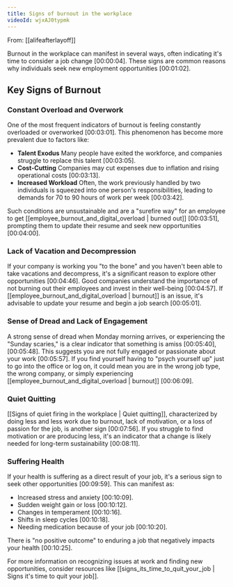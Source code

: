 ```yaml
---
title: Signs of burnout in the workplace
videoId: wjxAJ0typmk
---
```


From: [[alifeafterlayoff]] <br/> 

Burnout in the workplace can manifest in several ways, often indicating it's time to consider a job change <a class="yt-timestamp" data-t="00:00:04">[00:00:04]</a>. These signs are common reasons why individuals seek new employment opportunities <a class="yt-timestamp" data-t="00:01:02">[00:01:02]</a>.

## Key Signs of Burnout

### Constant Overload and Overwork
One of the most frequent indicators of burnout is feeling constantly overloaded or overworked <a class="yt-timestamp" data-t="00:03:01">[00:03:01]</a>. This phenomenon has become more prevalent due to factors like:
*   **Talent Exodus** Many people have exited the workforce, and companies struggle to replace this talent <a class="yt-timestamp" data-t="00:03:05">[00:03:05]</a>.
*   **Cost-Cutting** Companies may cut expenses due to inflation and rising operational costs <a class="yt-timestamp" data-t="00:03:13">[00:03:13]</a>.
*   **Increased Workload** Often, the work previously handled by two individuals is squeezed into one person's responsibilities, leading to demands for 70 to 90 hours of work per week <a class="yt-timestamp" data-t="00:03:42">[00:03:42]</a>.

Such conditions are unsustainable and are a "surefire way" for an employee to get [[employee_burnout_and_digital_overload | burned out]] <a class="yt-timestamp" data-t="00:03:51">[00:03:51]</a>, prompting them to update their resume and seek new opportunities <a class="yt-timestamp" data-t="00:04:00">[00:04:00]</a>.

### Lack of Vacation and Decompression
If your company is working you "to the bone" and you haven't been able to take vacations and decompress, it's a significant reason to explore other opportunities <a class="yt-timestamp" data-t="00:04:46">[00:04:46]</a>. Good companies understand the importance of not burning out their employees and invest in their well-being <a class="yt-timestamp" data-t="00:04:57">[00:04:57]</a>. If [[employee_burnout_and_digital_overload | burnout]] is an issue, it's advisable to update your resume and begin a job search <a class="yt-timestamp" data-t="00:05:01">[00:05:01]</a>.

### Sense of Dread and Lack of Engagement
A strong sense of dread when Monday morning arrives, or experiencing the "Sunday scaries," is a clear indicator that something is amiss <a class="yt-timestamp" data-t="00:05:40">[00:05:40]</a>, <a class="yt-timestamp" data-t="00:05:48">[00:05:48]</a>. This suggests you are not fully engaged or passionate about your work <a class="yt-timestamp" data-t="00:05:57">[00:05:57]</a>. If you find yourself having to "psych yourself up" just to go into the office or log on, it could mean you are in the wrong job type, the wrong company, or simply experiencing [[employee_burnout_and_digital_overload | burnout]] <a class="yt-timestamp" data-t="00:06:09">[00:06:09]</a>.

### Quiet Quitting
[[Signs of quiet firing in the workplace | Quiet quitting]], characterized by doing less and less work due to burnout, lack of motivation, or a loss of passion for the job, is another sign <a class="yt-timestamp" data-t="00:07:56">[00:07:56]</a>. If you struggle to find motivation or are producing less, it's an indicator that a change is likely needed for long-term sustainability <a class="yt-timestamp" data-t="00:08:11">[00:08:11]</a>.

### Suffering Health
If your health is suffering as a direct result of your job, it's a serious sign to seek other opportunities <a class="yt-timestamp" data-t="00:09:59">[00:09:59]</a>. This can manifest as:
*   Increased stress and anxiety <a class="yt-timestamp" data-t="00:10:09">[00:10:09]</a>.
*   Sudden weight gain or loss <a class="yt-timestamp" data-t="00:10:12">[00:10:12]</a>.
*   Changes in temperament <a class="yt-timestamp" data-t="00:10:16">[00:10:16]</a>.
*   Shifts in sleep cycles <a class="yt-timestamp" data-t="00:10:18">[00:10:18]</a>.
*   Needing medication because of your job <a class="yt-timestamp" data-t="00:10:20">[00:10:20]</a>.

There is "no positive outcome" to enduring a job that negatively impacts your health <a class="yt-timestamp" data-t="00:10:25">[00:10:25]</a>.

For more information on recognizing issues at work and finding new opportunities, consider resources like [[signs_its_time_to_quit_your_job | Signs it's time to quit your job]].